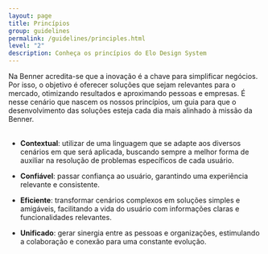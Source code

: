 ```yaml
---
layout: page
title: Princípios
group: guidelines
permalink: /guidelines/principles.html
level: "2"
description: Conheça os princípios do Elo Design System
---
```

Na Benner acredita-se que a inovação é a chave para simplificar negócios. Por isso, o objetivo é oferecer soluções que sejam relevantes para o mercado, otimizando resultados e aproximando pessoas e empresas. É nesse cenário que nascem os nossos princípios, um guia para que o desenvolvimento das soluções esteja cada dia mais alinhado à missão da Benner.
<br>
<br>

- **Contextual**: utilizar de uma linguagem que se adapte aos diversos cenários em que será aplicada, buscando sempre a melhor forma de auxiliar na resolução de problemas específicos de cada usuário.

- **Confiável**: passar confiança ao usuário, garantindo uma experiência relevante e consistente.

- **Eficiente**: transformar cenários complexos em soluções simples e amigáveis, facilitando a vida do usuário com informações claras e funcionalidades relevantes.

- **Unificado**: gerar sinergia entre as pessoas e organizações, estimulando a colaboração e conexão para uma constante evolução.
